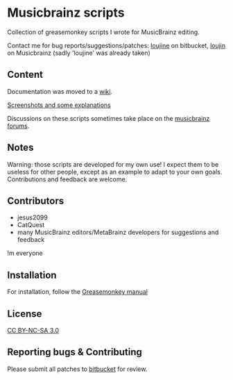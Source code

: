 Musicbrainz scripts
===================

Collection of greasemonkey scripts I wrote for MusicBrainz editing.

Contact me for bug reports/suggestions/patches: [loujine](https://bitbucket.org/loujine/) on bitbucket, [loujin](https://musicbrainz.org/user/loujin) on Musicbrainz (sadly 'loujine' was already taken)


Content
-------

Documentation was moved to a [wiki](https://bitbucket.org/loujine/musicbrainz-scripts/wiki/Home).

[Screenshots and some explanations](https://bitbucket.org/loujine/musicbrainz-scripts/wiki/documentation.rst)

Discussions on these scripts sometimes take place on the [musicbrainz forums](https://community.metabrainz.org/tags/userscripts).

Notes
-----

Warning: those scripts are developed for my own use! I expect them to be
useless for other people, except as an example to adapt to your own goals.
Contributions and feedback are welcome.


Contributors
------------

* jesus2099
* CatQuest
* many MusicBrainz editors/MetaBrainz developers for suggestions and feedback

!m everyone


Installation
------------

For installation, follow the [Greasemonkey manual](https://wiki.greasespot.net/Greasemonkey_Manual:Installing_Scripts)


License
-------

[CC BY-NC-SA 3.0](https://creativecommons.org/licenses/by-nc-sa/3.0/)


Reporting bugs & Contributing
-----------------------------

Please submit all patches to [bitbucket](https://bitbucket.org/loujine/musicbrainz-scripts/pull-request) for review.

